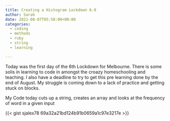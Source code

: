 ```yaml
---
title: Creating a Histogram Lockdown 6.0
author: Sarah
date: 2021-08-07T05:58:00+00:00
categories:
  - coding
  - methods
  - ruby
  - string
  - learning

---
```

  

Today was the first day of the 6th Lockdown for Melbourne. There is some solis in learning to code in amongst the croazy homeschooling and teaching. I also have a deadline to try to get this pre learning done by the end of August. My struggle is coming down to a lack of practice and getting stuck on blocks. 

My Code today cuts up a string, creates an array and looks at the frequency of word in a given input

{{< gist sjalex78 69a32a21bd124b91b0659a1c97e3217e >}}
